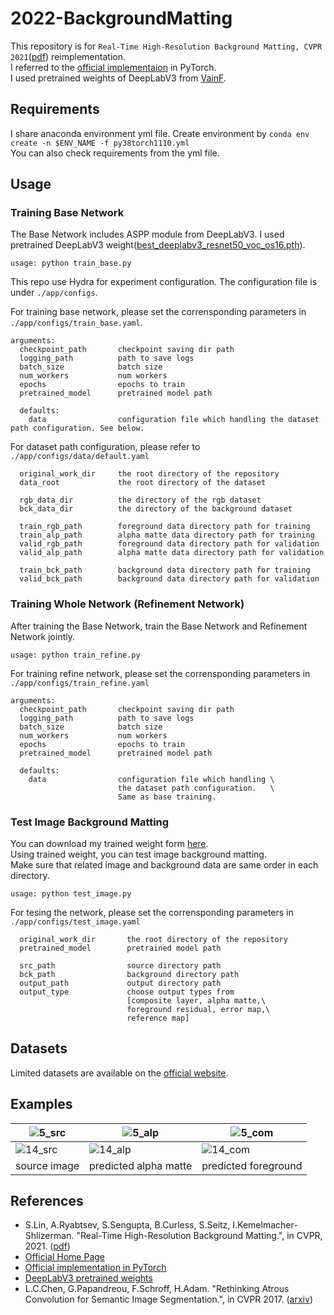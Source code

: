 # 2022-BackgroundMatting
This repository is for `Real-Time High-Resolution Background Matting, CVPR 2021`([pdf](https://openaccess.thecvf.com/content/CVPR2021/papers/Lin_Real-Time_High-Resolution_Background_Matting_CVPR_2021_paper.pdf)) reimplementation.  
I referred to the [official implementaion](https://github.com/PeterL1n/BackgroundMattingV2) in PyTorch.  
I used pretrained weights of DeepLabV3 from [VainF](https://github.com/VainF/DeepLabV3Plus-Pytorch).

## Requirements
I share anaconda environment yml file.
Create environment by `conda env create -n $ENV_NAME -f py38torch1110.yml`  
You can also check requirements from the yml file.


## Usage
### Training Base Network
The Base Network includes ASPP module from DeepLabV3. I used pretrained DeepLabV3 weight([best_deeplabv3_resnet50_voc_os16.pth](https://www.dropbox.com/sh/w3z9z8lqpi8b2w7/AAB0vkl4F5vy6HdIhmRCTKHSa?dl=0)).

```
usage: python train_base.py
```

This repo use Hydra for experiment configuration. The configuration file is under `./app/configs`.

For training base network, please set the corrensponding parameters in `./app/configs/train_base.yaml`.

```
arguments:
  checkpoint_path       checkpoint saving dir path
  logging_path          path to save logs
  batch_size            batch size
  num_workers           num workers
  epochs                epochs to train
  pretrained_model      pretrained model path

  defaults:
    data                configuration file which handling the dataset path configuration. See below.
```

For dataset path configuration, please refer to `./app/configs/data/default.yaml`

```
  original_work_dir     the root directory of the repository
  data_root             the root directory of the dataset

  rgb_data_dir          the directory of the rgb dataset
  bck_data_dir          the directory of the background dataset

  train_rgb_path        foreground data directory path for training
  train_alp_path        alpha matte data directory path for training
  valid_rgb_path        foreground data directory path for validation
  valid_alp_path        alpha matte data directory path for validation

  train_bck_path        background data directory path for training
  valid_bck_path        background data directory path for validation

```


### Training Whole Network (Refinement Network)
After training the Base Network, train the Base Network and Refinement Network jointly.

```
usage: python train_refine.py
```

For training refine network, please set the corrensponding parameters in `./app/configs/train_refine.yaml`

```
arguments:
  checkpoint_path       checkpoint saving dir path
  logging_path          path to save logs
  batch_size            batch size
  num_workers           num workers
  epochs                epochs to train
  pretrained_model      pretrained model path

  defaults:
    data                configuration file which handling \
                        the dataset path configuration.   \
                        Same as base training.
```

### Test Image Background Matting
You can download my trained weight form [here](https://drive.google.com/drive/folders/1UnoNk7fp44PyDsyfdnIc6-wAzNxP9xgn?usp=sharing).  
Using trained weight, you can test image background matting.  
Make sure that related image and background data are same order in each directory.

```
usage: python test_image.py
```

For tesing the network, please set the corrensponding parameters in `./app/configs/test_image.yaml`

```
  original_work_dir       the root directory of the repository
  pretrained_model        pretrained model path

  src_path                source directory path
  bck_path                background directory path
  output_path             output directory path
  output_type             choose output types from
                          [composite layer, alpha matte,\
                          foreground residual, error map,\
                          reference map]
```

## Datasets
Limited datasets are available on the [official website](https://grail.cs.washington.edu/projects/background-matting-v2/#/datasets).

## Examples
|![5_src](https://user-images.githubusercontent.com/45582330/172120943-d560d03d-e7a7-4931-af07-b9e1f4da74ed.png)|![5_alp](https://user-images.githubusercontent.com/45582330/172120967-5283aee2-3654-48a1-b8d8-0414c7128e2c.jpg)|![5_com](https://user-images.githubusercontent.com/45582330/172121008-cc32b344-95bc-44d0-b649-be646bb54778.png)|
|---|---|---|
|![14_src](https://user-images.githubusercontent.com/45582330/172121415-de1a4ceb-5b23-44d1-b081-fd6a21520543.png)|![14_alp](https://user-images.githubusercontent.com/45582330/172121437-96f10d1d-828f-428c-9828-5e977d5d6ce4.jpg)|![14_com](https://user-images.githubusercontent.com/45582330/172121451-19b902eb-8ef7-403d-b44f-d17e557b3037.png)|
|source image|predicted alpha matte|predicted foreground|

## References
- S.Lin, A.Ryabtsev, S.Sengupta, B.Curless, S.Seitz, I.Kemelmacher-Shlizerman. "Real-Time High-Resolution Background Matting.", in CVPR, 2021. ([pdf](https://openaccess.thecvf.com/content/CVPR2021/papers/Lin_Real-Time_High-Resolution_Background_Matting_CVPR_2021_paper.pdf))
- [Official Home Page](https://grail.cs.washington.edu/projects/background-matting-v2/#/)
- [Official implementation in PyTorch](https://github.com/PeterL1n/BackgroundMattingV2)
- [DeepLabV3 pretrained weights](https://github.com/VainF/DeepLabV3Plus-Pytorch)
- L.C.Chen, G.Papandreou, F.Schroff, H.Adam. "Rethinking Atrous Convolution for Semantic Image Segmentation.", in CVPR 2017. ([arxiv](https://arxiv.org/abs/1706.05587))
